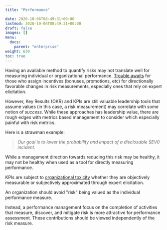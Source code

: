 ```yaml
---
title: "Performance"

date: 2020-10-06T08:49:31+00:00
lastmod: 2020-10-06T08:49:31+00:00
draft: false
images: []
menu:
  docs:
    parent: "enterprise"
weight: 630
toc: true
---
```


Having an available method to quantify risks may not translate well for measuring individual or organizational performance. [Trouble awaits](https://magoo.medium.com/risk-and-performance-management-1e56ef870b31) for those who assign incentives (bonuses, promotions, etc) for directionally favorable changes in risk measurements, especially ones that rely on expert elicitation.

However, Key Results (OKR) and KPIs are still valuable leadership tools that assume values (in this case, a risk measurement) may correlate with some notion of *success*. While these approaches has leadership value, there are rough edges with metrics based management to consider which especially painful with risk metrics.

Here is a strawman example: 

> _Our goal is to lower the probability and impact of a disclosable SEV0 incident._

While a management direction towards reducing this risk may be healthy, it may not be healthy when used as a tool for directly measuring performance.

KPIs are subject to [organizational
toxicity](https://en.wikipedia.org/wiki/Goodhart%27s_law) whether they
are objectively measurable or subjectively approximated through expert elicitation.

An organization should avoid \"risk\" being valued as the
individual performance measure.

Instead, a performance management focus on the completion of activities
that measure, discover, and mitigate risk is more attractive for
performance assessment. These contributions should be viewed
independently of the risk measure.